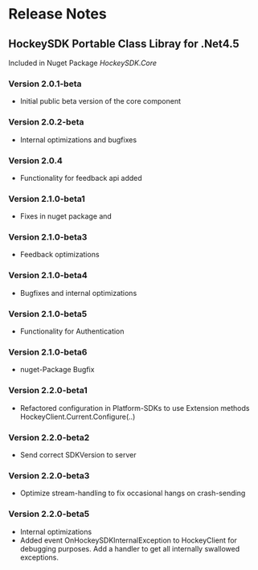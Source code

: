 ﻿# Release Notes
## HockeySDK Portable Class Libray for .Net4.5
Included in Nuget Package <em>HockeySDK.Core</em>

### Version 2.0.1-beta
* Initial public beta version of the core component

### Version 2.0.2-beta
* Internal optimizations and bugfixes

### Version 2.0.4
* Functionality for feedback api added

### Version 2.1.0-beta1
* Fixes in nuget package and 

### Version 2.1.0-beta3
* Feedback optimizations

### Version 2.1.0-beta4
* Bugfixes and internal optimizations

### Version 2.1.0-beta5
* Functionality for Authentication

### Version 2.1.0-beta6
* nuget-Package Bugfix

### Version 2.2.0-beta1
* Refactored configuration in Platform-SDKs to use Extension methods HockeyClient.Current.Configure(..)

### Version 2.2.0-beta2
* Send correct SDKVersion to server

### Version 2.2.0-beta3
* Optimize stream-handling to fix occasional hangs on crash-sending

### Version 2.2.0-beta5
* Internal optimizations
* Added event OnHockeySDKInternalException to HockeyClient for debugging purposes. Add a handler to get all internally swallowed exceptions.